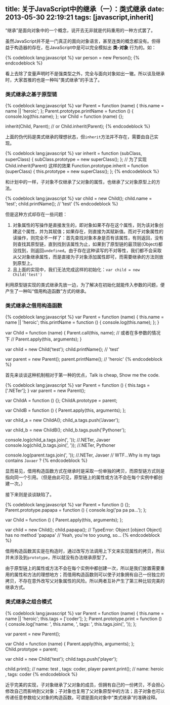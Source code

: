 title: 关于JavaScript中的继承（一）：类式继承
date: 2013-05-30 22:19:21
tags: [javascript,inherit]
---
“继承”是面向对象中的一个概念，说开去无非就是代码重用的一种方式罢了。  

虽然JavaScript并不是一门真正的面向对象语言，甚至连类的概念都没有。但得益于构造器的存在，在JavaScript中是可以完全模拟出 **类-对象** 行为的。如：  

{% codeblock lang:javascript %}
var person = new Person();
{% endcodeblock %}

看上去除了变量声明时不是强类型之外，完全与面向对象如出一辙。所以谈及继承时，大家首推的也是一种叫“类式继承”的手法了。  
### 类式继承之基于原型链

{% codeblock lang:javascript %}
var Parent = function (name) {
  this.name = name || 'heroic';
};
Parent.prototype.printName = function () {
  console.log(this.name);
};
var Child = function (name) {};

inherit(Child, Parent);
// or
Child.inherit(Parent);
{% endcodeblock %}

<!-- more -->

上面的伪代码是类式继承的理想状态，但`inherit`方法并不存在，需要由自己实现。  

{% codeblock lang:javascript %}
var inherit = function (subClass, superClass) {
  subClass.prototype = new superClass();
};
// 为了实现 Child.inherit(Parent) 这样的效果
Function.prototype.inherit = function (superClass) {
  this.prototype = new superClass();
};
{% endcodeblock %}

和计划中的一样，子对象不仅继承了父对象的属性，也继承了父对象原型上的方法。  

{% codeblock lang:javascript %}
var child = new Child();
child.name = 'test';
child.printName();  // 'test'
{% endcodeblock %}

但是这种方式却存在一些问题：

1. 对象属性的写操作是直接发生的，即对象如果不存在这个属性，则为该对象创建这个属性，并为其赋值；如果存在，则直接为其赋新值。而对于对象属性的读操作，则完全不一样了：首先查找对象本身是否有该属性，有则返回，没有则查找其原型链，直到找到该属性为止，如果到了原型链的最顶层(Object)都没找到，则返回`undefined`。由于存在这种读写的不对等性，我们都不会采取从父对象继承属性，而是直接为子对象添加属性即可，而需要继承的方法则放到原型上。
2. 且上面的实现中，我们无法完成这样的初始化：`var child = new Child('test')`  

利用原型链实现的类式继承先放一边，为了解决在初始化就能传入参数的问题，便产生了一种叫“借用构造函数”方式的继承。  
### 类式继承之借用构造函数

{% codeblock lang:javascript %}
var Parent = function (name) {
  this.name = name || 'heroic';
  this.printName = function () {
    console.log(this.name);
  };
}

var Child = function (name) {
  Parent.call(this, name);
  // 或者在多参数的情况下
  // Parent.apply(this, arguments);
}

var child = new Child('test');
child.printName();  // 'test'

var parent = new Parent();
parent.printName();  // 'heroic'
{% endcodeblock %}

首先来谈谈这种机制相对于第一种的优点，Talk is cheap, Show me the code.  

{% codeblock lang:javascript %}
var Parent = function () {
  this.tags = ['.NETer'];
}
var parent = new Parent();

var ChildA = function () {};
ChildA.prototype = parent;

var ChildB = function () {
  Parent.apply(this, arguments);
};

var child_a = new ChildA();
child_a.tags.push('Javaer');

var child_b = new ChildB();
child_b.tags.push('Pythoner');

console.log(child_a.tags.join(', '));  //.NETer, Javaer
console.log(child_b.tags.join(', '));  //.NETer, Pythoner

console.log(parent.tags.join(', '));  //.NETer, Javaer
// WTF...Why is my tags contains `Javaer` ?
{% endcodeblock %}

显而易见，借用构造函数方式在继承时是采取一份单独的拷贝，而原型链方式则是指向同一个引用。（但是由此可见，原型链上的属性或方法不会在每个实例中都创建一次。）  

接下来则是谈谈缺陷了。

{% codeblock lang:javascript %}
var Parent = function () {};
Parent.prototype.papapa = function () {
  console.log('pa pa pa...');
};

var Child = function () {
  Parent.apply(this, arguments);
};

var child = new Child();
child.papapa();  // TypeError: Object [object Object] has no method 'papapa'
// Yeah, you're too young, so...
{% endcodeblock %}

借用构造函数其实是在构造时，通过改写方法调用上下文来实现属性的拷贝，所以并未涉及到`prototype`，所以就没有办法继承原型了。  

由于原型链上的属性或方法不会在每个实例中都创建一次，所以是我们放置需要重用的属性和方法的理想地方；而借用构造函数则可以使子对象拥有自己一份独立的拷贝，不存在意外改写父对象属性的风险。所以两者互补产生了第三种比较完美的继承方式。  
### 类式继承之组合模式

{% codeblock lang:javascript %}
var Parent = function (name) {
  this.name = name || 'heroic';
  this.tags = ['coder'];
};
Parent.prototype.print = function () {
  console.log('name: ', this.name, ', tags: ', this.tags.join(', '));
};

var parent = new Parent();

var Child = function (name) {
  Parent.apply(this, arguments);
};
Child.prototype = parent;

var child = new Child('test');
child.tags.push('player');

child.print();  // name:  test , tags:  coder, player
parent.print();  // name:  heroic , tags:  coder
{% endcodeblock %}

近乎完美的实现，子对象继承了父对象的成员，但拥有自己的一份拷贝，不会担心修改自己而影响到父对象；子对象也复用了父对象原型中的方法；且子对象也可以传递任意参数给父对象的构造函数。可谓是面向对象中“类式继承”的准确诠释。